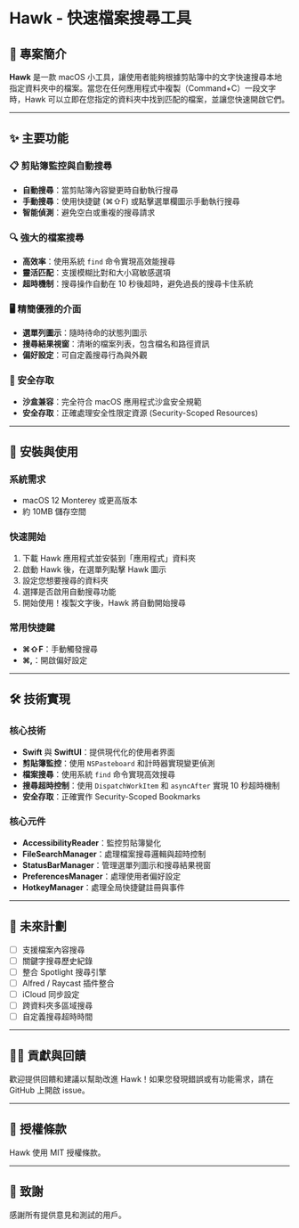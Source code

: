# Hawk - 快速檔案搜尋工具

## 🦅 專案簡介
**Hawk** 是一款 macOS 小工具，讓使用者能夠根據剪貼簿中的文字快速搜尋本地指定資料夾中的檔案。當您在任何應用程式中複製（Command+C）一段文字時，Hawk 可以立即在您指定的資料夾中找到匹配的檔案，並讓您快速開啟它們。

---

## ✨ 主要功能

### 📋 剪貼簿監控與自動搜尋
- **自動搜尋**：當剪貼簿內容變更時自動執行搜尋
- **手動搜尋**：使用快捷鍵 (⌘⇧F) 或點擊選單欄圖示手動執行搜尋
- **智能偵測**：避免空白或重複的搜尋請求

### 🔍 強大的檔案搜尋
- **高效率**：使用系統 `find` 命令實現高效能搜尋
- **靈活匹配**：支援模糊比對和大小寫敏感選項
- **超時機制**：搜尋操作自動在 10 秒後超時，避免過長的搜尋卡住系統

### 🖥️ 精簡優雅的介面
- **選單列圖示**：隨時待命的狀態列圖示
- **搜尋結果視窗**：清晰的檔案列表，包含檔名和路徑資訊
- **偏好設定**：可自定義搜尋行為與外觀

### 🔐 安全存取
- **沙盒兼容**：完全符合 macOS 應用程式沙盒安全規範
- **安全存取**：正確處理安全性限定資源 (Security-Scoped Resources)

---

## 🚀 安裝與使用

### 系統需求
- macOS 12 Monterey 或更高版本
- 約 10MB 儲存空間

### 快速開始
1. 下載 Hawk 應用程式並安裝到「應用程式」資料夾
2. 啟動 Hawk 後，在選單列點擊 Hawk 圖示
3. 設定您想要搜尋的資料夾
4. 選擇是否啟用自動搜尋功能
5. 開始使用！複製文字後，Hawk 將自動開始搜尋

### 常用快捷鍵
- **⌘⇧F**：手動觸發搜尋
- **⌘,**：開啟偏好設定

---

## 🛠️ 技術實現

### 核心技術
- **Swift** 與 **SwiftUI**：提供現代化的使用者界面
- **剪貼簿監控**：使用 `NSPasteboard` 和計時器實現變更偵測
- **檔案搜尋**：使用系統 `find` 命令實現高效搜尋
- **搜尋超時控制**：使用 `DispatchWorkItem` 和 `asyncAfter` 實現 10 秒超時機制
- **安全存取**：正確實作 Security-Scoped Bookmarks

### 核心元件
- **AccessibilityReader**：監控剪貼簿變化
- **FileSearchManager**：處理檔案搜尋邏輯與超時控制
- **StatusBarManager**：管理選單列圖示和搜尋結果視窗
- **PreferencesManager**：處理使用者偏好設定
- **HotkeyManager**：處理全局快捷鍵註冊與事件

---

## 📝 未來計劃
- [ ] 支援檔案內容搜尋
- [ ] 關鍵字搜尋歷史紀錄
- [ ] 整合 Spotlight 搜尋引擎
- [ ] Alfred / Raycast 插件整合
- [ ] iCloud 同步設定
- [ ] 跨資料夾多區域搜尋
- [ ] 自定義搜尋超時時間

---

## 🧑‍💻 貢獻與回饋
歡迎提供回饋和建議以幫助改進 Hawk！如果您發現錯誤或有功能需求，請在 GitHub 上開啟 issue。

---

## 📄 授權條款
Hawk 使用 MIT 授權條款。

---

## 👏 致謝
感謝所有提供意見和測試的用戶。

